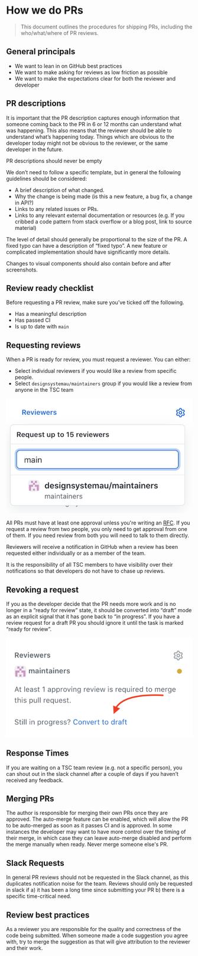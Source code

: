 # How we do PRs

> This document outlines the procedures for shipping PRs, including the who/what/where of PR reviews.

## General principals

- We want to lean in on GitHub best practices
- We want to make asking for reviews as low friction as possible
- We want to make the expectations clear for both the reviewer and developer

## PR descriptions
It is important that the PR description captures enough information that someone coming back to the PR in 6 or 12 months can understand what was happening. This also means that the reviewer should be able to understand what’s happening today. Things which are obvious to the developer today might not be obvious to the reviewer, or the same developer in the future.

PR descriptions should never be empty

We don’t need to follow a specific template, but in general the following guidelines should be considered:

- A brief description of what changed.
- Why the change is being made (is this a new feature, a bug fix, a change in API?)
- Links to any related issues or PRs.
- Links to any relevant external documentation or resources (e.g. If you cribbed a code pattern from stack overflow or a blog post, link to source material)

The level of detail should generally be proportional to the size of the PR. A fixed typo can have a description of “fixed typo”. A new feature or complicated implementation should have significantly more details.

Changes to visual components should also contain before and after screenshots.

## Review ready checklist

Before requesting a PR review, make sure you’ve ticked off the following.

- Has a meaningful description
- Has passed CI
- Is up to date with `main`

## Requesting reviews

When a PR is ready for review, you must request a reviewer. You can either:

- Select individual reviewers if you would like a review from specific people.
- Select `designsystemau/maintainers` group if you would like a review from anyone in the TSC team

<p align="center">
	<img width="600" src="images/PR-maintainers.png" alt="Select the maintainers group from the request PR review dropdown">
</p>

All PRs must have at least one approval unless you're writing an [RFC](https://github.com/designsystemau/RFCs).
If you request a review from two people, you only need to get approval from one of them. If you need review from both you will need to talk to them directly.

Reviewers will receive a notification in GitHub when a review has been requested either individually or as a member of the team.

It is the responsibility of all TSC members to have visibility over their notifications so that developers do not have to chase up reviews.

## Revoking a request

If you as the developer decide that the PR needs more work and is no longer in a “ready for review” state, it should be converted into “draft” mode as an explicit signal that it has gone back to “in progress”. If you have a review request for a draft PR you should ignore it until the task is marked “ready for review”.

<p align="center">
	<img width="600" src="images/PR-convert-to-draft.png" alt="You can find the link to convert your PR back into draft mode under the Reviewers section">
</p>

## Response Times

If you are waiting on a TSC team review (e.g. not a specific person), you can shout out in the slack channel after a couple of days if you haven’t received any feedback.

## Merging PRs

The author is responsible for merging their own PRs once they are approved. The auto-merge feature can be enabled, which will allow the PR to be auto-merged as soon as it passes CI and is approved. In some instances the developer may want to have more control over the timing of their merge, in which case they can leave auto-merge disabled and perform the merge manually when ready. Never merge someone else's PR.

## Slack Requests

In general PR reviews should not be requested in the Slack channel, as this duplicates notification noise for the team. Reviews should only be requested in slack if a) it has been a long time since submitting your PR b) there is a specific time-critical need.

## Review best practices

As a reviewer you are responsible for the quality and correctness of the code being submitted. 
When someone made a code suggestion you agree with, try to merge the suggestion as that will give attribution to the reviewer and their work.
